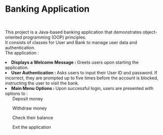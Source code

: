 <h1>Banking Application</h1> <br> 
<p>This project is a Java-based banking application that demonstrates object-oriented programming (OOP) principles.<br>
It consists of classes for User and Bank to manage user data and authentication.<br>
The application : <br>
<li><b>Displays a Welcome Message : </b>Greets users upon starting the application. </li>
<li><b>User Authentication : </b>Asks users to input their User ID and password. If incorrect, they are prompted up to five times before the account is blocked, instructing the user to visit the bank. </li>
<li><b>Main Menu Options : </b>Upon successful login, users are presented with options to : <br>
<ul>Deposit money</ul>
<ul>Withdraw money</ul>
<ul>Check their balance</ul>
<ul>Exit the application</ul></li></p>
